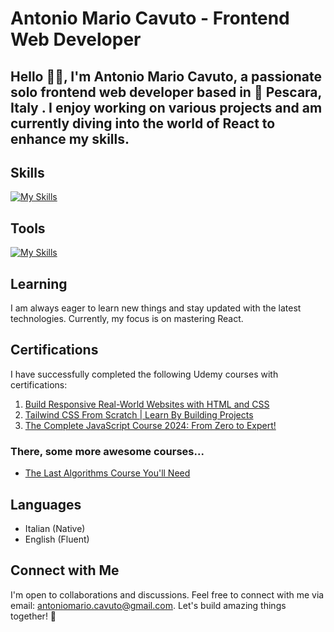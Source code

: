 # Antonio Mario Cavuto - Frontend Web Developer

## Hello 👋🏼, I'm Antonio Mario Cavuto, a passionate solo frontend web developer based in 📍 Pescara, Italy . I enjoy working on various projects and am currently diving into the world of React to enhance my skills.

## Skills
[![My Skills](https://skillicons.dev/icons?i=html,css,js,tailwind,vue,nodejs)](https://skillicons.dev)

## Tools
[![My Skills](https://skillicons.dev/icons?i=git,vscode,neovim)](https://skillicons.dev)

## Learning
I am always eager to learn new things and stay updated with the latest technologies. Currently, my focus is on mastering React.

## Certifications
I have successfully completed the following Udemy courses with certifications:

1. [Build Responsive Real-World Websites with HTML and CSS](https://www.udemy.com/certificate/UC-d9c5906c-ed3a-4634-975b-e3be8f5b3502/)
2. [Tailwind CSS From Scratch | Learn By Building Projects](https://www.udemy.com/certificate/UC-cb1585c0-1bf2-4d53-8b28-4697d508e305/)
3. [The Complete JavaScript Course 2024: From Zero to Expert!](https://www.udemy.com/certificate/UC-b98e3e9d-aeea-40c2-9c25-bba9cb7696f7/)

### There, some more awesome courses...
+ [The Last Algorithms Course You'll Need](https://frontendmasters.com/courses/algorithms/)

## Languages
- Italian (Native)
- English (Fluent)

## Connect with Me
I'm open to collaborations and discussions. Feel free to connect with me via email: [antoniomario.cavuto@gmail.com](mailto:antoniomario.cavuto@gmail.com).
Let's build amazing things together! 🚀
